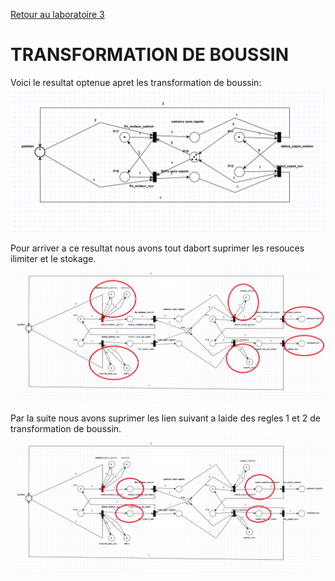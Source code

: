 [Retour au laboratoire 3](../TP3/)

# TRANSFORMATION DE BOUSSIN

Voici le resultat optenue apret les transformation de boussin:
![simulation](static/boussin.PNG)

Pour arriver a ce resultat nous avons tout dabort suprimer les resouces ilimiter et le stokage.
![simulation](static/boussin2.png)

Par la suite nous avons suprimer les lien suivant a laide des regles 1 et 2 de transformation de boussin. 
![simulation](static/boussin3.png)


